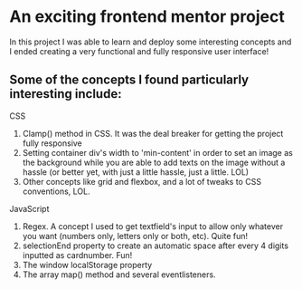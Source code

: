 # An exciting frontend mentor project 
In this project I was able to learn and deploy some interesting concepts and I ended creating a very functional and fully responsive user interface!

## Some of the concepts I found particularly interesting include:
CSS
1. Clamp() method in CSS. It was the deal breaker for getting the project fully responsive
2. Setting container div's width to 'min-content' in order to set an image as the background while you are able to add texts on the image without a hassle (or better yet, with just a little hassle, just a little. LOL)
3. Other concepts like grid and flexbox, and a lot of tweaks to CSS conventions, LOL.

JavaScript
1. Regex. A concept I used to get textfield's input to allow only whatever you want (numbers only, letters only or both, etc). Quite fun!
2. selectionEnd property to create an automatic space after every 4 digits inputted as cardnumber. Fun!
3. The window localStorage property
4. The array map() method and several eventlisteners.
